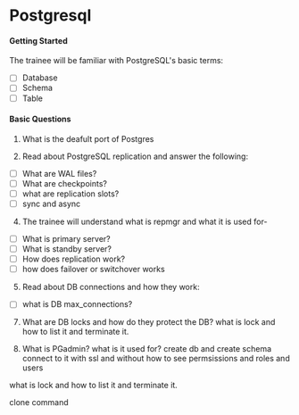 # Postgresql

#### Getting Started

The trainee will be familiar with PostgreSQL's basic terms:
- [ ] Database
- [ ] Schema
- [ ] Table
     
#### Basic Questions

1. What is the deafult port of Postgres

3. Read about PostgreSQL replication and answer the following:
- [ ] What are WAL files? 
- [ ] What are checkpoints?
- [ ] what are replication slots?
- [ ] sync and async

4. The trainee will understand what is repmgr and what it is used for-
- [ ] What is primary server?
- [ ] What is standby server?
- [ ] How does replication work?
- [ ] how does failover or switchover works

5. Read about DB connections and how they work:
- [ ] what is DB max_connections?
  

7. What are DB locks and how do they protect the DB?
   what is lock and how to list it and terminate it.



9. What is PGadmin? what is it used for?
   create db and create schema
   connect to it with ssl and without
   how to see permsissions and roles and users

what is lock and how to list it and terminate it.

clone command 


   
   
